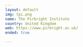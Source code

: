 ```yaml
---
layout: default
img: tpi.png
name: The Pirbright Institute
country: United Kingdom
web: https://www.pirbright.ac.uk/
ended: true

---
```

